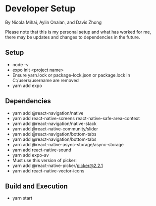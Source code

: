 # Developer Setup

By Nicola Mihai, Aylin Onalan, and Davis Zhong <br>

Please note that this is my personal setup and what has worked for me, there may be updates and changes to dependencies in the future.

## Setup
- node -v
- expo init &lt;project name&gt;
- Ensure yarn.lock or package-lock.json or package.lock in C:/users/username are removed
- yarn add expo

## Dependencies
- yarn add @react-navigation/native
- yarn add react-native-screens react-native-safe-area-context
- yarn add @react-navigation/native-stack
- yarn add @react-native-community/slider
- yarn add @react-navigation/bottom-tabs
- yarn add @react-navigation/bottom-tabs
- yarn add @react-native-async-storage/async-storage
- yarn add react-native-sound
- yarn add expo-av
- Must use this version of picker:
- yarn add @react-native-picker/picker@2.2.1
- yarn add react-native-vector-icons

## Build and Execution
- yarn start
